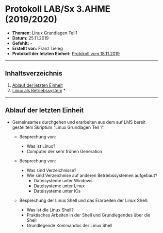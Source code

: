 # Protokoll LAB/Sx 3.AHME (2019/2020)

* **Themen:** Linux Grundlagen Teil1
* **Datum:** 25.11.2019
* **Gefehlt:** -
* **Erstellt von:** Franz Lieleg
* **Protokoll der letzten Einheit:** [Protokoll vom 18.11.2019](https://github.com/HTLMechatronics/m17-3ahme-la1-sx/blob/liefrm17/SxLab%20Protokolle/1.Lab_Protokoll_18.11.2019_liefrm17.md)
-------------------------------------------------------------------------------------------------------------------------------------------

## Inhaltsverzeichnis

1. [Ablauf der letzten Einheit](#ablauf-der-letzten-einheit)
1. [Linux als Betriebssystem](#linux-als-betriebssystem)
    *
  
  
  
-------------------------------------------------------------------------------------------------------------------------------------------
  
  ## Ablauf der letzten Einheit
  
* Gemeinsames durchgehen und erarbeiten aus dem auf LMS bereit gestelltem Skriptum "Linux Grundlagen Teil 1".
  
  * Besprechung von:
     * Was ist Linux?
     * Computer der sehr frühen Generation
  
  * Besprechung von: 
     * Was sind Verzeichnisse?
     * Wie sind Verzeichnise auf anderen Betriebssystemen aufgebaut?
        * Dateisysteme unter Windows
        * Dateisysteme unter Linux
        * Dateisysteme unter IOs
        
  * Besprechung der Linux Shell und das Erarbeiten der Linux Shell:
     * Was ist die Linux Shell?
     * Praktisches Arbeiten in der Shell und Grundlegendes über die Shell
     * Grundlegende Kommandos der Linux Shell

 
